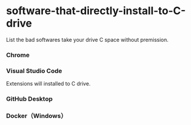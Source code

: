 # software-that-directly-install-to-C-drive
List the bad softwares take your drive C space without premission.

### Chrome



### Visual Studio Code

Extensions will installed to C drive.



### GitHub Desktop



###  Docker（Windows）